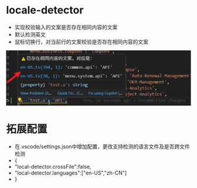 
# locale-detector

* 实现校验输入的文案是否存在相同内容的文案
* 默认检测英文
* 鼠标切换行，对当前行的文案校验是否存在相同内容的文案

![alt text](images/example.png)

# 拓展配置

* 在.vscode/settings.json中增加配置，更改支持检测的语言文件及是否跨文件检测
* {
*   "local-detector.crossFile":false,
*    "local-detector.languages":["en-US","zh-CN"]
* }